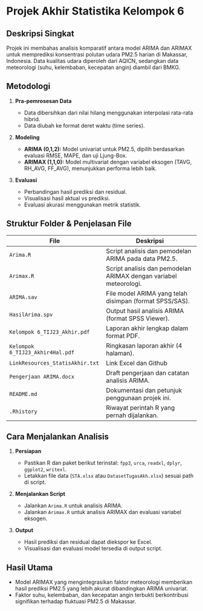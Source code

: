# Projek Akhir Statistika Kelompok 6

## Deskripsi Singkat
Projek ini membahas analisis komparatif antara model ARIMA dan ARIMAX untuk memprediksi konsentrasi polutan udara PM2.5 harian di Makassar, Indonesia. Data kualitas udara diperoleh dari AQICN, sedangkan data meteorologi (suhu, kelembaban, kecepatan angin) diambil dari BMKG.

## Metodologi
1. **Pra-pemrosesan Data**  
   - Data dibersihkan dari nilai hilang menggunakan interpolasi rata-rata hibrid.
   - Data diubah ke format deret waktu (time series).

2. **Modeling**
   - **ARIMA (0,1,2):** Model univariat untuk PM2.5, dipilih berdasarkan evaluasi RMSE, MAPE, dan uji Ljung-Box.
   - **ARIMAX (1,1,0):** Model multivariat dengan variabel eksogen (TAVG, RH_AVG, FF_AVG), menunjukkan performa lebih baik.

3. **Evaluasi**
   - Perbandingan hasil prediksi dan residual.
   - Visualisasi hasil aktual vs prediksi.
   - Evaluasi akurasi menggunakan metrik statistik.

## Struktur Folder & Penjelasan File

| File                        | Deskripsi                                                                 |
|-----------------------------|--------------------------------------------------------------------------|
| `Arima.R`                   | Script analisis dan pemodelan ARIMA pada data PM2.5.                     |
| `Arimax.R`                  | Script analisis dan pemodelan ARIMAX dengan variabel meteorologi.        |
| `ARIMA.sav`                 | File model ARIMA yang telah disimpan (format SPSS/SAS).                  |
| `HasilArima.spv`            | Output hasil analisis ARIMA (format SPSS Viewer).                        |
| `Kelompok 6_TIJ23_Akhir.pdf`| Laporan akhir lengkap dalam format PDF.                                  |
| `Kelompok 6_TIJ23_Akhir4Hal.pdf` | Ringkasan laporan akhir (4 halaman).                              |
| `LinkResources_StatisAkhir.txt` | Link Excel dan Github                                               |
| `Pengerjaan ARIMA.docx`     | Draft pengerjaan dan catatan analisis ARIMA.                             |
| `README.md`                 | Dokumentasi dan petunjuk penggunaan projek ini.                          |
| `.Rhistory`                 | Riwayat perintah R yang pernah dijalankan.                               |

## Cara Menjalankan Analisis

1. **Persiapan**
   - Pastikan R dan paket berikut terinstal: `fpp3`, `urca`, `readxl`, `dplyr`, `ggplot2`, `writexl`.
   - Letakkan file data (`STA.xlsx` atau `DatasetTugasAkh.xlsx`) sesuai path di script.

2. **Menjalankan Script**
   - Jalankan `Arima.R` untuk analisis ARIMA.
   - Jalankan `Arimax.R` untuk analisis ARIMAX dan evaluasi variabel eksogen.

3. **Output**
   - Hasil prediksi dan residual dapat diekspor ke Excel.
   - Visualisasi dan evaluasi model tersedia di output script.

## Hasil Utama
- Model ARIMAX yang mengintegrasikan faktor meteorologi memberikan hasil prediksi PM2.5 yang lebih akurat dibandingkan ARIMA univariat.
- Faktor suhu, kelembaban, dan kecepatan angin terbukti berkontribusi signifikan terhadap fluktuasi PM2.5 di Makassar.
